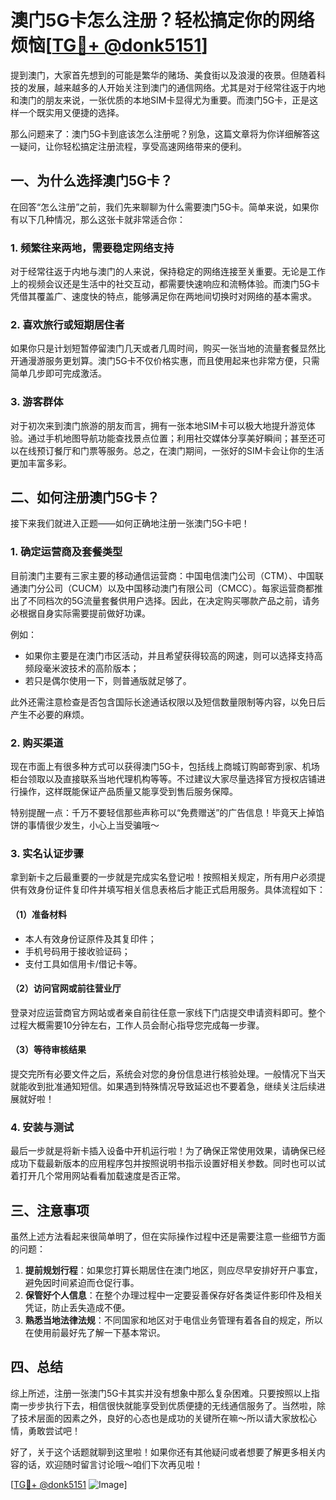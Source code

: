 # 澳门5G卡怎么注册？轻松搞定你的网络烦恼[[TG💪+ @donk5151](https://t.me/s/donk5151)]

提到澳门，大家首先想到的可能是繁华的赌场、美食街以及浪漫的夜景。但随着科技的发展，越来越多的人开始关注到澳门的通信网络。尤其是对于经常往返于内地和澳门的朋友来说，一张优质的本地SIM卡显得尤为重要。而澳门5G卡，正是这样一个既实用又便捷的选择。

那么问题来了：澳门5G卡到底该怎么注册呢？别急，这篇文章将为你详细解答这一疑问，让你轻松搞定注册流程，享受高速网络带来的便利。

## 一、为什么选择澳门5G卡？

在回答“怎么注册”之前，我们先来聊聊为什么需要澳门5G卡。简单来说，如果你有以下几种情况，那么这张卡就非常适合你：

### 1. 频繁往来两地，需要稳定网络支持

对于经常往返于内地与澳门的人来说，保持稳定的网络连接至关重要。无论是工作上的视频会议还是生活中的社交互动，都需要快速响应和流畅体验。而澳门5G卡凭借其覆盖广、速度快的特点，能够满足你在两地间切换时对网络的基本需求。

### 2. 喜欢旅行或短期居住者

如果你只是计划短暂停留澳门几天或者几周时间，购买一张当地的流量套餐显然比开通漫游服务更划算。澳门5G卡不仅价格实惠，而且使用起来也非常方便，只需简单几步即可完成激活。

### 3. 游客群体

对于初次来到澳门旅游的朋友而言，拥有一张本地SIM卡可以极大地提升游览体验。通过手机地图导航功能查找景点位置；利用社交媒体分享美好瞬间；甚至还可以在线预订餐厅和门票等服务。总之，在澳门期间，一张好的SIM卡会让你的生活更加丰富多彩。

## 二、如何注册澳门5G卡？

接下来我们就进入正题——如何正确地注册一张澳门5G卡吧！

### 1. 确定运营商及套餐类型

目前澳门主要有三家主要的移动通信运营商：中国电信澳门公司（CTM）、中国联通澳门分公司（CUCM）以及中国移动澳门有限公司（CMCC）。每家运营商都推出了不同档次的5G流量套餐供用户选择。因此，在决定购买哪款产品之前，请务必根据自身实际需要提前做好功课。

例如：
- 如果你主要是在澳门市区活动，并且希望获得较高的网速，则可以选择支持高频段毫米波技术的高阶版本；
- 若只是偶尔使用一下，则普通版就足够了。

此外还需注意检查是否包含国际长途通话权限以及短信数量限制等内容，以免日后产生不必要的麻烦。

### 2. 购买渠道

现在市面上有很多种方式可以获得澳门5G卡，包括线上商城订购邮寄到家、机场柜台领取以及直接联系当地代理机构等等。不过建议大家尽量选择官方授权店铺进行操作，这样既能保证产品质量又能享受到售后服务保障。

特别提醒一点：千万不要轻信那些声称可以“免费赠送”的广告信息！毕竟天上掉馅饼的事情很少发生，小心上当受骗哦～

### 3. 实名认证步骤

拿到新卡之后最重要的一步就是完成实名登记啦！按照相关规定，所有用户必须提供有效身份证件复印件并填写相关信息表格后才能正式启用服务。具体流程如下：

#### （1）准备材料
- 本人有效身份证原件及其复印件；
- 手机号码用于接收验证码；
- 支付工具如信用卡/借记卡等。

#### （2）访问官网或前往营业厅
登录对应运营商官方网站或者亲自前往任意一家线下门店提交申请资料即可。整个过程大概需要10分钟左右，工作人员会耐心指导您完成每一步骤。

#### （3）等待审核结果
提交完所有必要文件之后，系统会对您的身份信息进行核验处理。一般情况下当天就能收到批准通知短信。如果遇到特殊情况导致延迟也不要着急，继续关注后续进展就好啦！

### 4. 安装与测试

最后一步就是将新卡插入设备中开机运行啦！为了确保正常使用效果，请确保已经成功下载最新版本的应用程序包并按照说明书指示设置好相关参数。同时也可以试着打开几个常用网站看看加载速度是否正常。

## 三、注意事项

虽然上述方法看起来很简单明了，但在实际操作过程中还是需要注意一些细节方面的问题：

1. **提前规划行程**：如果您打算长期居住在澳门地区，则应尽早安排好开户事宜，避免因时间紧迫而仓促行事。
2. **保管好个人信息**：在整个办理过程中一定要妥善保存好各类证件影印件及相关凭证，防止丢失造成不便。
3. **熟悉当地法律法规**：不同国家和地区对于电信业务管理有着各自的规定，所以在使用前最好先了解一下基本常识。

## 四、总结

综上所述，注册一张澳门5G卡其实并没有想象中那么复杂困难。只要按照以上指南一步步执行下去，相信很快就能享受到优质便捷的无线通信服务了。当然啦，除了技术层面的因素之外，良好的心态也是成功的关键所在嘛～所以请大家放松心情，勇敢尝试吧！

好了，关于这个话题就聊到这里啦！如果你还有其他疑问或者想要了解更多相关内容的话，欢迎随时留言讨论哦～咱们下次再见啦！

[[TG💪+ @donk5151](https://t.me/s/donk5151) ![Image](https://i.postimg.cc/rwNCRYN7/Snipaste-2025-04-30-17-27-05.png)]
